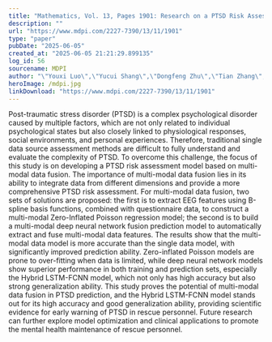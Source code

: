 ```yaml
---
title: "Mathematics, Vol. 13, Pages 1901: Research on a PTSD Risk Assessment Model Using Multi-Modal Data Fusion"
description: ""
url: "https://www.mdpi.com/2227-7390/13/11/1901"
type: "paper"
pubDate: "2025-06-05"
created_at: "2025-06-05 21:21:29.899135"
log_id: 56
sourcename: MDPI
author: "\"Youxi Luo\",\"Yucui Shang\",\"Dongfeng Zhu\",\"Tian Zhang\",\"Chaozhu Hu\""
heroImage: /mdpi.jpg
linkDownload: "https://www.mdpi.com/2227-7390/13/11/1901"
---
```


Post-traumatic stress disorder (PTSD) is a complex psychological disorder caused by multiple factors, which are not only related to individual psychological states but also closely linked to physiological responses, social environments, and personal experiences. Therefore, traditional single data source assessment methods are difficult to fully understand and evaluate the complexity of PTSD. To overcome this challenge, the focus of this study is on developing a PTSD risk assessment model based on multi-modal data fusion. The importance of multi-modal data fusion lies in its ability to integrate data from different dimensions and provide a more comprehensive PTSD risk assessment. For multi-modal data fusion, two sets of solutions are proposed: the first is to extract EEG features using B-spline basis functions, combined with questionnaire data, to construct a multi-modal Zero-Inflated Poisson regression model; the second is to build a multi-modal deep neural network fusion prediction model to automatically extract and fuse multi-modal data features. The results show that the multi-modal data model is more accurate than the single data model, with significantly improved prediction ability. Zero-inflated Poisson models are prone to over-fitting when data is limited, while deep neural network models show superior performance in both training and prediction sets, especially the Hybrid LSTM-FCNN model, which not only has high accuracy but also strong generalization ability. This study proves the potential of multi-modal data fusion in PTSD prediction, and the Hybrid LSTM-FCNN model stands out for its high accuracy and good generalization ability, providing scientific evidence for early warning of PTSD in rescue personnel. Future research can further explore model optimization and clinical applications to promote the mental health maintenance of rescue personnel.
